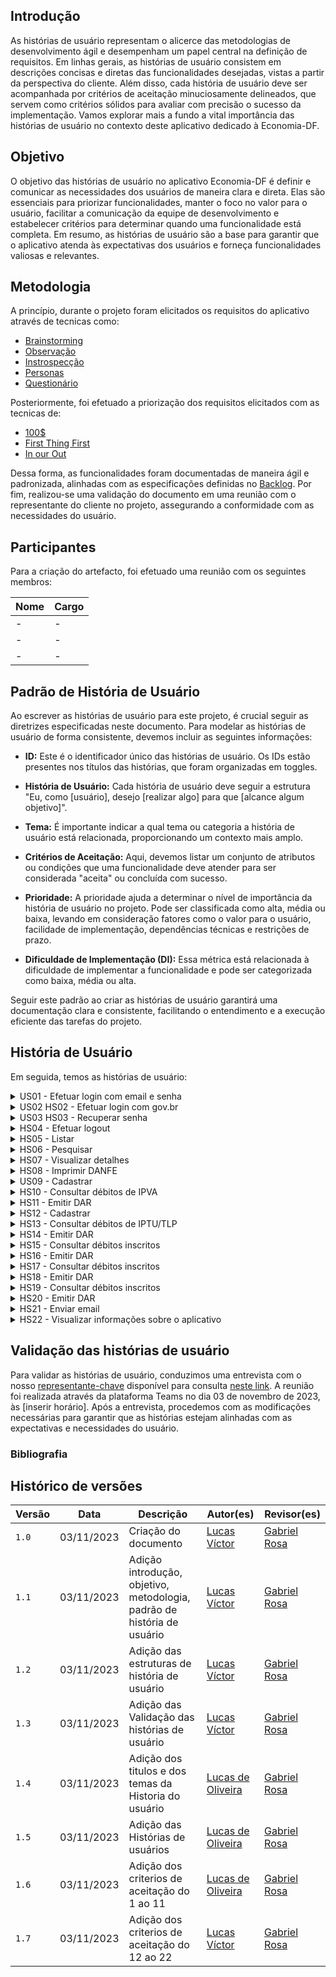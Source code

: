 ## Introdução 

As histórias de usuário representam o alicerce das metodologias de desenvolvimento ágil e desempenham um papel central na definição de requisitos. Em linhas gerais, as histórias de usuário consistem em descrições concisas e diretas das funcionalidades desejadas, vistas a partir da perspectiva do cliente. Além disso, cada história de usuário deve ser acompanhada por critérios de aceitação minuciosamente delineados, que servem como critérios sólidos para avaliar com precisão o sucesso da implementação. Vamos explorar mais a fundo a vital importância das histórias de usuário no contexto deste aplicativo dedicado à Economia-DF.

## Objetivo 
O objetivo das histórias de usuário no aplicativo Economia-DF é definir e comunicar as necessidades dos usuários de maneira clara e direta. Elas são essenciais para priorizar funcionalidades, manter o foco no valor para o usuário, facilitar a comunicação da equipe de desenvolvimento e estabelecer critérios para determinar quando uma funcionalidade está completa. Em resumo, as histórias de usuário são a base para garantir que o aplicativo atenda às expectativas dos usuários e forneça funcionalidades valiosas e relevantes.

## Metodologia

A princípio, durante o projeto foram elicitados os requisitos do aplicativo através de tecnicas como:

- [Brainstorming](#)
- [Observação](#)
- [Instrospecção](https://github.com/Requisitos-de-Software/2023.1-Simplenote/blob/main/docs/elicitacao/Introspec%C3%A7%C3%A3o.md)
- [Personas](https://github.com/Requisitos-de-Software/2023.1-Simplenote/blob/main/docs/elicitacao/personas.md)
- [Questionário](https://github.com/Requisitos-de-Software/2023.1-Simplenote/blob/main/docs/elicitacao/questionario.md)


Posteriormente, foi efetuado a priorização dos requisitos elicitados com as tecnicas de:

- [100$](#)
- [First Thing First](#)
- [In our Out](#)

Dessa forma, as funcionalidades foram documentadas de maneira ágil e padronizada, alinhadas com as especificações definidas no [Backlog](https://github.com/Requisitos-de-Software/2023.2-Economia-DF/blob/main/docs/modelagem/agil/backlog.md#backlogs). Por fim, realizou-se uma validação do documento em uma reunião com o representante do cliente no projeto, assegurando a conformidade com as necessidades do usuário.

## Participantes

Para a criação do artefacto, foi efetuado uma reunião com os seguintes membros:

| Nome                                          | Cargo                     |
| --------------------------------------------- | ------------------------- |
| -                                             | -                         |
| -                                             | -                         |
| -                                             | -                         |


## Padrão de História de Usuário

Ao escrever as histórias de usuário para este projeto, é crucial seguir as diretrizes especificadas neste documento. Para modelar as histórias de usuário de forma consistente, devemos incluir as seguintes informações:

- **ID:** Este é o identificador único das histórias de usuário. Os IDs estão presentes nos títulos das histórias, que foram organizadas em toggles.

- **História de Usuário:** Cada história de usuário deve seguir a estrutura "Eu, como [usuário], desejo [realizar algo] para que [alcance algum objetivo]".

- **Tema:** É importante indicar a qual tema ou categoria a história de usuário está relacionada, proporcionando um contexto mais amplo.

- **Critérios de Aceitação:** Aqui, devemos listar um conjunto de atributos ou condições que uma funcionalidade deve atender para ser considerada "aceita" ou concluída com sucesso.

- **Prioridade:** A prioridade ajuda a determinar o nível de importância da história de usuário no projeto. Pode ser classificada como alta, média ou baixa, levando em consideração fatores como o valor para o usuário, facilidade de implementação, dependências técnicas e restrições de prazo.

- **Dificuldade de Implementação (DI):** Essa métrica está relacionada à dificuldade de implementar a funcionalidade e pode ser categorizada como baixa, média ou alta.

Seguir este padrão ao criar as histórias de usuário garantirá uma documentação clara e consistente, facilitando o entendimento e a execução eficiente das tarefas do projeto.

## História de Usuário

Em seguida, temos as histórias de usuário:

<details>
   
   <summary>US01 - Efetuar login com email e senha </summary>
   <table>
      <thead>
         <tr>
            <th>História de usuário</th>
            <th>Tema</th>
            <th>Critérios de aceitação</th>
            <th>Prioridade</th>
            <th>DI</th>
         </tr>
      </thead>
      <tbody>
         <tr>
           <td> Eu, como usuário, desejo realizar um login seguro no aplicativo utilizando meu endereço de email e senha, a fim de acessar e desfrutar de todas as funcionalidades disponíveis com tranquilidade e proteção dos meus dados pessoais.</td>
           <td>Login</td>
           <td>-O sistema deve verificar se o email e a senha informados pelo usuário são válidos e correspondem a um usuário cadastrado. Caso contrário, deve exibir uma mensagem de erro e solicitar que o usuário tente novamente.
           </td>
           <td> </td>
           <td> </td>
         </tr>
      </tbody>
   </table>
   <div style="text-align: center">
      <p> Tabela 1: História de Usuário 1 (Fonte: Autores, 2023).</p>
   </div>
</details>

<details>
   <summary>US02 HS02 - Efetuar login com gov.br </summary>
   <table>
      <thead>
         <tr>
            <th>História de usuário</th>
            <th>Tema</th>
            <th>Critérios de aceitação</th>
            <th>Prioridade</th>
            <th>DI</th>
         </tr>
      </thead>
      <tbody>
         <tr>
           <td>Eu, como usuário, desejo realizar login no aplicativo através da integração com o gov.br, para simplificar o acesso e utilizar todas as funcionalidades com a comodidade de minhas credenciais governamentais. </td>
           <td> Login </td>
           <td>-O sistema deve permitir que o usuário realize o login no aplicativo através da integração com o gov.br, utilizando as credenciais de acesso do portal do governo federal. O sistema deve redirecionar o usuário para a tela do gov.br, onde ele poderá escolher uma das opções de identificação disponíveis, como CPF, certificado digital, QR code ou login com banco.
           - O sistema deve verificar se o usuário possui uma conta válida no gov.br e se os dados informados estão corretos. Caso contrário, deve exibir uma mensagem de erro e solicitar que o usuário tente novamente ou crie uma conta gov.br;
           - Após o login bem-sucedido com o gov.br, o sistema deve redirecionar o usuário para a tela inicial do aplicativo, onde ele poderá acessar e utilizar todas as funcionalidades disponíveis, sem a necessidade de informar novamente seus dados pessoais ou criar uma conta específica para o aplicativo. </td>
           <td> </td>
           <td> </td>
         </tr>
      </tbody>
   </table>
   <div style="text-align: center">
      <p> Tabela 2: História de Usuário 2 (Fonte: Autores, 2023).</p>
   </div>
</details>

<details>
   <summary>US03 HS03 - Recuperar senha </summary>
   <table>
      <thead>
         <tr>
            <th>História de usuário</th>
            <th>Tema</th>
            <th>Critérios de aceitação</th>
            <th>Prioridade</th>
            <th>DI</th>
         </tr>
      </thead>
      <tbody>
         <tr>
           <td> Eu, como usuário, desejo ter a capacidade de recuperar minha senha de acesso no aplicativo no caso de perda, garantindo a conveniência e a segurança contínua de minha conta.</td>
           <td> Login </td>
           <td>- O sistema deve oferecer uma opção para o usuário recuperar sua senha caso ele a tenha esquecido. Ao clicar nessa opção, o usuário deve ser levado para uma tela onde ele poderá informar seu email e receber um link para redefinir sua senha. </td>
           <td> </td>
           <td> </td>
         </tr>
      </tbody>
   </table>
   <div style="text-align: center">
      <p> Tabela 3: História de Usuário 3 (Fonte: Autores, 2023).</p>
   </div>
</details>

<details>
   <summary>HS04 - Efetuar logout </summary>
   <table>
      <thead>
         <tr>
            <th>História de usuário</th>
            <th>Tema</th>
            <th>Critérios de aceitação</th>
            <th>Prioridade</th>
            <th>DI</th>
         </tr>
      </thead>
      <tbody>
         <tr>
           <td>Eu, como usuário, desejo realizar logout no aplicativo após o uso, garantindo a segurança da minha conta e a privacidade das minhas informações. </td>
           <td> Login </td>
           <td>- O sistema deve permitir que o usuário faça logout do aplicativo a qualquer momento, encerrando sua sessão e retornando para a tela de login. </td>
           <td> </td>
           <td> </td>
         </tr>
      </tbody>
   </table>
   <div style="text-align: center">
      <p> Tabela 4: História de Usuário 4 (Fonte: Autores, 2023).</p>
   </div>
</details>

<details>
   <summary>HS05 - Listar </summary>
   <table>
      <thead>
         <tr>
            <th>História de usuário</th>
            <th>Tema</th>
            <th>Critérios de aceitação</th>
            <th>Prioridade</th>
            <th>DI</th>
         </tr>
      </thead>
      <tbody>
         <tr>
           <td>Eu, como usuário, desejo listar informações sobre notas fiscais no aplicativo, permitindo que eu confira e acompanhe minhas compras de forma conveniente e organizada. </td>
           <td> Nota Fiscal </td>
           <td>- O sistema deve permitir que o usuário visualize uma lista com as notas fiscais emitidas para ele, ordenadas por data de emissão, em ordem decrescente. O sistema deve exibir as informações básicas de cada nota fiscal, como número, data, valor, fornecedor e status (autorizada, cancelada, inutilizada, etc.).
         - O sistema deve permitir que o usuário selecione uma nota fiscal da lista e visualize os detalhes da mesma, como os produtos ou serviços adquiridos, os impostos, as formas de pagamento, o destinatário, o transportador, etc. O sistema deve também disponibilizar a opção de baixar o arquivo XML ou PDF da nota fiscal.
          - O sistema deve oferecer a possibilidade de filtrar as notas fiscais por período, valor, fornecedor ou status, facilitando a busca e o acompanhamento das compras realizadas pelo usuário. </td>
          - O sistema deve sincronizar as notas fiscais com o portal da NF-e, utilizando a chave de acesso ou o número da nota fiscal, para garantir a autenticidade e a atualização dos dados. O sistema deve também alertar o usuário sobre possíveis inconsistências ou divergências entre as informações do aplicativo e do portal. <td> </td>
           <td> </td>
         </tr>
      </tbody>
   </table>
   <div style="text-align: center">
      <p> Tabela 5: História de Usuário 5 (Fonte: Autores, 2023).</p>
   </div>
</details>

<details>
   <summary>HS06 - Pesquisar</summary>
   <table>
      <thead>
         <tr>
           <td> História de Usuário </td>
           <td> Tema </td>
           <td> Critérios de aceitação </td>
           <td> Prioridades  </td>
           <td> DI </td>
         </tr>
      </thead>
      <tbody>
         <tr>
           <td>Eu, como usuário, desejo pesquisar informações sobre notas fiscais no aplicativo, proporcionando-me a capacidade de conferir e rastrear minhas compras de forma eficaz e personalizada.</td>
           <td> Nota Fiscal </td>
           <td>O sistema deve permitir que o usuário digite uma palavra-chave relacionada às notas fiscais que deseja pesquisar, como o nome do fornecedor, o produto ou serviço adquirido, o valor, a data, etc. O sistema deve retornar uma lista de notas fiscais que contenham a palavra-chave informada, ordenadas por relevância ou similaridade. </td>
           <td> </td>
           <td> </td>
         </tr>
      </tbody>
   </table>
   <div style="text-align: center">
      <p> Tabela 6: História de Usuário 6 (Fonte: Autores, 2023).</p>
   </div>
</details>

<details>
   <summary>HS07 - Visualizar detalhes </summary>
   <table>
      <thead>
         <tr>
            <th>História de usuário</th>
            <th>Tema</th>
            <th>Critérios de aceitação</th>
            <th>Prioridade</th>
            <th>DI</th>
         </tr>
      </thead>
      <tbody>
         <tr>
           <td>Eu, como usuário, desejo visualizar detalhes completos sobre as notas fiscais no aplicativo, permitindo-me uma conferência minuciosa de minhas compras e facilitando o acompanhamento de todas as informações relevantes.</td>
           <td> Nota Fiscal </td>
           <td>- O sistema deve permitir que o usuário selecione uma nota fiscal da lista e visualize os detalhes completos da mesma, como os produtos ou serviços adquiridos, os impostos, as formas de pagamento, o destinatário, o transportador, etc. O sistema deve também disponibilizar a opção de baixar o arquivo XML ou PDF da nota fiscal.
          - O sistema deve verificar se os dados da nota fiscal estão corretos e condizentes com o portal da NF-e, utilizando a chave de acesso ou o número da nota fiscal, para garantir a autenticidade e a atualização das informações. O sistema deve também alertar o usuário sobre possíveis inconsistências ou divergências entre as informações do aplicativo e do portal.
           - O sistema deve oferecer a possibilidade de compartilhar a nota fiscal com outras pessoas ou aplicativos, como e-mail, WhatsApp, Telegram, etc. O sistema deve permitir que o usuário escolha o formato de compartilhamento, como XML, PDF ou imagem.
           - O sistema deve permitir que o usuário avalie a nota fiscal, dando uma nota de 1 a 5 estrelas e um comentário opcional, para expressar sua satisfação ou insatisfação com a compra realizada. O sistema deve também exibir a média e o número de avaliações de cada nota fiscal. </td>
           <td> </td>
           <td> </td>
         </tr>
      </tbody>
   </table>
   <div style="text-align: center">
      <p> Tabela 7: História de Usuário 7 (Fonte: Autores, 2023).</p>
   </div>
</details>

<details>
   <summary>	HS08 - Imprimir DANFE </summary>
   <table>
      <thead>
         <tr>
            <th>História de usuário</th>
            <th>Tema</th>
            <th>Critérios de aceitação</th>
            <th>Prioridade</th>
            <th>DI</th>
         </tr>
      </thead>
      <tbody>
         <tr>
           <td>Eu, como usuário, desejo ter a opção de imprimir o DANFE (Documento Auxiliar da Nota Fiscal Eletrônica) das notas fiscais no aplicativo, para que eu possa conferir minhas compras de forma mais conveniente e organizada.</td>
           <td> Nota Fiscal</td>
           <td>- O sistema deve permitir que o usuário imprima o DANFE (Documento Auxiliar da Nota Fiscal Eletrônica) das notas fiscais que desejar, utilizando uma impressora conectada ao seu dispositivo. O sistema deve gerar o DANFE em formato PDF, seguindo o layout e os requisitos definidos pela Receita Federal.
              -  O sistema deve permitir que o usuário visualize o DANFE antes de imprimir, para que ele possa conferir as informações e verificar se estão corretas e completas. O sistema deve também exibir o código de barras e o QR code da nota fiscal no DANFE, para facilitar a leitura e a validação do documento.
              - O sistema deve oferecer a possibilidade de selecionar uma ou mais notas fiscais para imprimir o DANFE, de acordo com a preferência do usuário. O sistema deve também permitir que o usuário cancele a impressão a qualquer momento, caso ele mude de ideia ou ocorra algum problema.
           </td>
           <td> </td>
           <td> </td>
        </tr>
      </tbody>
   </table>
   <div style="text-align: center">
      <p> Tabela 8: História de Usuário 8 (Fonte: Autores, 2023).</p>
   </div>
</details>

<details>
   <summary>US09 - Cadastrar</summary>
   <table>
      <thead>
         <tr>
            <th>História de usuário</th>
            <th>Tema</th>
            <th>Critérios de aceitação</th>
            <th>Prioridade</th>
            <th>DI</th>
         </tr>
      </thead>
      <tbody>
         <tr>
           <td>Eu, como usuário, desejo cadastrar informações sobre meu(s) veículo(s) no aplicativo, permitindo-me verificar se há quaisquer débitos associados, facilitando assim o controle e a gestão eficaz da situação dos meus veículos. </td>
           <td>Débitos </td>
           <td>- O sistema deve permitir que o usuário cadastre um ou mais veículos no aplicativo, informando os dados obrigatórios, como placa, RENAVAM, chassi, modelo, ano, cor, etc. O sistema deve também validar os dados informados e verificar se o veículo pertence ao usuário. Caso contrário, deve exibir uma mensagem de erro e solicitar que o usuário corrija os dados ou cancele o cadastro.
           - O sistema deve permitir que o usuário visualize uma lista com os veículos cadastrados no aplicativo, exibindo as informações básicas de cada veículo, como placa, modelo, ano e cor. O sistema deve também permitir que o usuário selecione um veículo da lista e acesse as funcionalidades relacionadas ao mesmo.
           - O sistema deve permitir que o usuário edite os dados de um veículo cadastrado no aplicativo, alterando as informações que desejar, desde que sejam válidas e condizentes com o veículo. O sistema deve também solicitar a confirmação do usuário antes de salvar as alterações e exibir uma mensagem de sucesso ou de erro após a operação.
           - O sistema deve permitir que o usuário exclua um veículo cadastrado no aplicativo, removendo-o da lista de veículos e das funcionalidades associadas. O sistema deve também solicitar a confirmação do usuário antes de realizar a exclusão e exibir uma mensagem de sucesso ou de erro após a operação.</td>
           <td> </td>
           <td> </td>
         </tr>
      </tbody>
   </table>
   <div style="text-align: center">
      <p> Tabela 9: História de Usuário 9 (Fonte: Autores, 2023).</p>
   </div>
</details>

<details>
   <summary>HS10 - Consultar débitos de IPVA </summary>
   <table>
      <thead>
         <tr>
            <th>História de usuário</th>
            <th>Tema</th>
            <th>Critérios de aceitação</th>
            <th>Prioridade</th>
            <th>DI</th>
         </tr>
      </thead>
      <tbody>
         <tr>
           <td>Eu, como usuário, desejo consultar os débitos de IPVA associados ao(s) meu(s) veículo(s) no aplicativo, a fim de verificar a existência de quaisquer pendências financeiras, proporcionando-me uma visão clara da situação de pagamento relacionada aos meus veículos. </td>
           <td> Débitos </td>
           <td>- O sistema deve permitir que o usuário consulte os débitos de IPVA (Imposto sobre a Propriedade de Veículos Automotores) associados ao(s) seu(s) veículo(s) cadastrado(s) no aplicativo, informando o valor, a data de vencimento, o código de barras e o status (pago, atrasado, parcelado, etc.) de cada débito.
              -  O sistema deve oferecer a possibilidade de pagar os débitos de IPVA através do aplicativo, utilizando uma das formas de pagamento disponíveis, como cartão de crédito, débito automático, PIX, etc. O sistema deve também emitir um comprovante de pagamento e atualizar o status do débito para pago.
              - O sistema deve permitir que o usuário parcele os débitos de IPVA em até 12 vezes, de acordo com as regras e condições estabelecidas pela Secretaria da Fazenda do Distrito Federal. O sistema deve também informar o valor, a data de vencimento e o código de barras de cada parcela, bem como o status (pago, atrasado, etc.) do parcelamento.
              - O sistema deve enviar notificações ao usuário sobre os débitos de IPVA, alertando-o sobre o vencimento, o atraso, o parcelamento ou o pagamento dos mesmos. O sistema deve também permitir que o usuário configure as preferências de recebimento das notificações, como frequência, horário, som, etc.
           </td>
           <td> </td>
           <td> </td>
         </tr>
      </tbody>
   </table>
   <div style="text-align: center">
      <p> Tabela 10: História de Usuário 10 (Fonte: Autores, 2023).</p>
   </div>
</details>

<details>
   <summary>HS11 - Emitir DAR</summary>
   <table>
      <thead>
         <tr>
            <th>História de usuário</th>
            <th>Tema</th>
            <th>Critérios de aceitação</th>
            <th>Prioridade</th>
            <th>DI</th>
         </tr>
      </thead>
      <tbody>
         <tr>
           <td> Eu, como usuário, desejo a capacidade de emitir o Documento de Arrecadação de Receitas (DAR) no aplicativo para meu(s) veículo(s), permitindo-me identificar e quitar possíveis débitos associados, tornando o processo de regularização mais acessível e prático.</td>
           <td>Débitos </td>
           <td> -O sistema deve permitir que o usuário emita o Documento de Arrecadação de Receitas (DAR) para o(s) seu(s) veículo(s) cadastrado(s) no aplicativo, informando o valor total dos débitos existentes, como IPVA, licenciamento, seguro DPVAT, multas, etc. O sistema deve também gerar o código de barras e o QR code do DAR, para facilitar o pagamento e a validação do documento. - O sistema deve permitir que o usuário consulte os débitos associados ao(s) seu(s) veículo(s) no aplicativo, informando o valor, a data de vencimento, o código de barras e o status (pago, atrasado, parcelado, etc.) de cada débito. O sistema deve também sincronizar os débitos com o portal do Detran-DF, utilizando a placa, o RENAVAM ou o chassi do veículo, para garantir a autenticidade e a atualização das informações. - O sistema deve oferecer a possibilidade de pagar os débitos através do aplicativo, utilizando uma das formas de pagamento disponíveis, como cartão de crédito, débito automático, PIX, etc. O sistema deve também emitir um comprovante de pagamento e atualizar o status do débito para pago.- O sistema deve enviar notificações ao usuário sobre os débitos, alertando-o sobre o vencimento, o atraso, o parcelamento ou o pagamento dos mesmos. O sistema deve também permitir que o usuário configure as preferências de recebimento das notificações, como frequência, horário, som, etc. </td>
           <td> </td>
           <td> </td>
         </tr>
      </tbody>
   </table>
   <div style="text-align: center">
      <p> Tabela 11: História de Usuário 11 (Fonte: Autores, 2023).</p>
   </div>
</details>

<details>
   <summary>HS12 - Cadastrar</summary>
   <table>
      <thead>
         <tr>
            <th>História de Usuário</th>
            <th>Tema</th>
            <th>Critérios de Aceitação</th>
            <th>Prioridade</th>
            <th>DI</th>
         </tr>
      </thead>
      <tbody>
         <tr>
            <td>Eu, como usuário, desejo cadastrar informações sobre meu(s) imóvel(eis) no aplicativo, a fim de verificar a existência de possíveis débitos e, assim, facilitar o acompanhamento e a gestão eficaz da situação dos meus imóveis.</td>
            <td>Débitos</td>
            <td>
               - O usuário deve conseguir cadastrar informações sobre seus imóveis no aplicativo.
         </br>
               - O aplicativo deve validar e armazenar com segurança as informações cadastradas.
         </br>
               - O usuário deve poder visualizar e editar os dados de seus imóveis a qualquer momento.
         </br>
               - Após o cadastro bem-sucedido, o usuário receberá uma confirmação.
            </td>
            <td></td>
            <td>Média</td>
         </tr>
      </tbody>
   </table>
   <div style="text-align: center">
      <p>Tabela 12: História de Usuário 12 (Fonte: Autores, 2023).</p>
   </div>
</details>


<details>
   <summary>HS13 - Consultar débitos de IPTU/TLP </summary>
   <table>
      <thead>
         <tr>
            <th>História de usuário</th>
            <th>Tema</th>
            <th>Critérios de aceitação</th>
            <th>Prioridade</th>
            <th>DI</th>
         </tr>
      </thead>
      <tbody>
         <tr>
           <td>Eu, como usuário, desejo consultar os débitos de IPTU/TLP relacionados ao(s) meu(s) imóvel(eis) no aplicativo, com o objetivo de identificar possíveis pendências financeiras, oferecendo-me uma visão clara da situação de pagamento associada aos meus imóveis.</td>
           <td>Débitos </td>
           <td>
              O usuário deve encontrar facilmente a opção de consulta de débitos de IPTU/TLP no aplicativo.
           </br>
            </br>
              O aplicativo deve mostrar de maneira clara os débitos de IPTU/TLP relacionados a seus imóveis.
           </br>
            </br>
              É preciso ver detalhes dos débitos, incluindo valores, datas de vencimento e descrições.
           </br>
            </br>
              O usuário deve poder distinguir facilmente os débitos em aberto e vencidos.
           </br>
            </br>
              Deve existir a opção de imprimir ou gerar um relatório dos débitos.
           </br>
            </br>
              A consulta de débitos deve garantir a segurança das informações pessoais.
           </td>
           <td> </td>
           <td>Média</td>
         </tr>
      </tbody>
   </table>
   <div style="text-align: center">
      <p> Tabela 13: História de Usuário 13 (Fonte: Autores, 2023).</p>
   </div>
</details>

<details>
   <summary>HS14 - Emitir DAR</summary>
   <table>
      <thead>
         <tr>
            <th>História de usuário</th>
            <th>Tema</th>
            <th>Critérios de aceitação</th>
            <th>Prioridade</th>
            <th>DI</th>
         </tr>
      </thead>
      <tbody>
         <tr>
           <td>Eu, como usuário, desejo ter a capacidade de emitir o Documento de Arrecadação de Receitas (DAR) no aplicativo para meu(s) imóvel(eis), permitindo-me identificar e quitar possíveis débitos associados, tornando o processo de regularização mais acessível e prático.</td>
           <td> Débitos </td>
           <td> 
              O usuário deve acessar facilmente a função de emissão de DAR no aplicativo.
            </br>
            </br>
              O aplicativo deve gerar o DAR com todas as informações necessárias.
            </br>
            </br>
              O usuário deve poder efetuar o pagamento do DAR pelo aplicativo, se desejar.
            </br>
            </br>
              Após a emissão bem-sucedida, o usuário receberá uma confirmação.
            </br>
            </br>
              A segurança das informações pessoais do usuário deve ser mantida.
           </td>
           <td> </td>
           <td>Média</td>
         </tr>
      </tbody>
   </table>
   <div style="text-align: center">
      <p> Tabela 14: História de Usuário 14 (Fonte: Autores, 2023).</p>
   </div>
</details>

<details>
   <summary>HS15 - Consultar débitos inscritos </summary>
   <table>
      <thead>
         <tr>
            <th>História de usuário</th>
            <th>Tema</th>
            <th>Critérios de aceitação</th>
            <th>Prioridade</th>
            <th>DI</th>
         </tr>
      </thead>
      <tbody>
         <tr>
           <td>Eu, como usuário, desejo consultar os débitos inscritos na dívida ativa no aplicativo, para verificar a existência de pendências financeiras, proporcionando-me uma visão clara da situação dos débitos pendentes e permitindo-me tomar as medidas necessárias para regularização.</td>
           <td>Débitos </td>
           <td>
              O usuário deve encontrar facilmente a opção de consulta de débitos inscritos na dívida ativa no aplicativo.
            </br>
            </br>
              O aplicativo deve mostrar de forma clara os débitos inscritos na dívida ativa, incluindo valores e datas de vencimento.
            </br>
            </br>
              O usuário deve poder identificar visualmente os débitos em aberto e vencidos.
            </br>
            </br>
              A consulta de débitos deve garantir a segurança das informações pessoais do usuário.</td>
           <td>Média</td>
           <td></td>
         </tr>
      </tbody>
   </table>
   <div style="text-align: center">
      <p> Tabela 15: História de Usuário 15 (Fonte: Autores, 2023).</p>
   </div>
</details>

<details>
   <summary>HS16 - Emitir DAR </summary>
   <table>
      <thead>
         <tr>
            <th>História de usuário</th>
            <th>Tema</th>
            <th>Critérios de aceitação</th>
            <th>Prioridade</th>
            <th>DI</th>
         </tr>
      </thead>
      <tbody>
         <tr>
           <td>Eu, como usuário, desejo ter a capacidade de emitir o Documento de Arrecadação de Receitas (DAR) no aplicativo referente à dívida ativa, permitindo-me identificar e quitar possíveis débitos pendentes, tornando o processo de regularização mais acessível e prático.</td>
           <td> Débitos </td>
           <td>
              - O usuário deve encontrar facilmente a opção de emitir DAR para a dívida ativa no aplicativo.
            </br>
            </br>
              - O aplicativo deve gerar o DAR de forma clara, incluindo informações sobre o débito.
            </br>
            </br>
              - O usuário deve poder pagar o DAR pelo aplicativo, se desejar.
            </br>
            </br>
              - Após a emissão bem-sucedida, o usuário receberá uma confirmação.
            </br>
            </br>
              - A segurança das informações pessoais do usuário deve ser mantida.
           </td>
           <td>Média</td>
           <td> </td>
         </tr>
      </tbody>
   </table>
   <div style="text-align: center">
      <p> Tabela 16: História de Usuário 16 (Fonte: Autores, 2023).</p>
   </div>
</details>

<details>
   <summary>HS17 - Consultar débitos inscritos </summary>
   <table>
      <thead>
         <tr>
            <th>História de usuário</th>
            <th>Tema</th>
            <th>Critérios de aceitação</th>
            <th>Prioridade</th>
            <th>DI</th>
         </tr>
      </thead>
      <tbody>
         <tr>
           <td>Eu, como usuário, desejo consultar os débitos inscritos em outros tributos no aplicativo, a fim de verificar a existência de pendências financeiras em relação a outros impostos, proporcionando-me uma visão clara da situação dos débitos pendentes e permitindo-me tomar as medidas necessárias para regularização.</td>
           <td>Débitos </td>
           <td>
              - O usuário deve encontrar facilmente a opção de consulta de débitos em outros tributos no aplicativo.
            </br>
            </br>
              - O aplicativo deve mostrar de forma clara os débitos, incluindo informações sobre valores e datas de vencimento.
            </br>
            </br>
              - O usuário deve poder identificar visualmente os débitos em aberto e vencidos.
            </br>
            </br>
              - A consulta de débitos deve garantir a segurança das informações pessoais do usuário.
           </td>
           <td>Média</td>
           <td> </td>
         </tr>
      </tbody>
   </table>
   <div style="text-align: center">
      <p> Tabela 17: História de Usuário 17 (Fonte: Autores, 2023).</p>
   </div>
</details>

<details>
   <summary>HS18 - Emitir DAR </summary>
   <table>
      <thead>
         <tr>
            <th>História de usuário</th>
            <th>Tema</th>
            <th>Critérios de aceitação</th>
            <th>Prioridade</th>
            <th>DI</th>
         </tr>
      </thead>
      <tbody>
         <tr>
           <td>Eu, como usuário, desejo ter a capacidade de emitir o Documento de Arrecadação de Receitas (DAR) no aplicativo referente a outros tributos, permitindo-me identificar e quitar possíveis débitos pendentes em relação a esses impostos, tornando o processo de regularização mais acessível e prático.</td>
           <td>Débitos </td>
           <td>
              - O usuário deve encontrar facilmente a opção de emitir DAR para outros tributos no aplicativo.
            </br>
            </br>
              - O aplicativo deve gerar o DAR de forma clara, incluindo informações sobre o débito.
            </br>
            </br>
              - O usuário deve poder efetuar o pagamento do DAR pelo aplicativo, se desejar.
            </br>
            </br>
              - Após a emissão bem-sucedida, o usuário receberá uma confirmação.
            </br>
            </br>
              - A segurança das informações pessoais do usuário deve ser mantida.
           </td>
           <td>Média</td>
           <td> </td>
         </tr>
      </tbody>
   </table>
   <div style="text-align: center">
      <p> Tabela 18: História de Usuário 18 (Fonte: Autores, 2023).</p>
   </div>
</details>

<details>
   <summary>HS19 - Consultar débitos inscritos </summary>
   <table>
      <thead>
         <tr>
            <th>História de usuário</th>
            <th>Tema</th>
            <th>Critérios de aceitação</th>
            <th>Prioridade</th>
            <th>DI</th>
         </tr>
      </thead>
      <tbody>
         <tr>
           <td>Eu, como usuário, desejo consultar os débitos inscritos em parcelamentos administrativos no aplicativo, a fim de verificar a existência de pendências financeiras em relação a esses acordos de pagamento, proporcionando-me uma visão clara da situação dos débitos pendentes e permitindo-me tomar as medidas necessárias para a regularização.</td>
           <td>Débitos </td>
           <td>
              - O usuário deve encontrar facilmente a opção de consultar débitos em parcelamentos administrativos no aplicativo.
            </br>
            </br>
              - O aplicativo deve mostrar claramente os débitos em parcelamentos administrativos, incluindo informações sobre valores e datas de vencimento.
            </br>
            </br>
              - O usuário deve poder identificar visualmente os débitos em aberto e vencidos.
            </br>
            </br>
              - Deve ser possível obter informações adicionais sobre cada débito, se necessário.
            </br>
            </br>
              - A consulta de débitos deve garantir a segurança das informações pessoais do usuário.
           </td>
           <td> </td>
           <td>Média</td>
         </tr>
      </tbody>
   </table>
   <div style="text-align: center">
      <p> Tabela 19: História de Usuário 19 (Fonte: Autores, 2023).</p>
   </div>
</details>

<details>
   <summary>HS20 - Emitir DAR </summary>
   <table>
      <thead>
         <tr>
            <th>História de usuário</th>
            <th>Tema</th>
            <th>Critérios de aceitação</th>
            <th>Prioridade</th>
            <th>DI</th>
         </tr>
      </thead>
      <tbody>
         <tr>
           <td>Eu, como usuário, desejo ter a capacidade de emitir o Documento de Arrecadação de Receitas (DAR) no aplicativo referente aos parcelamentos administrativos, permitindo-me identificar e quitar possíveis débitos pendentes em relação a esses acordos de pagamento, tornando o processo de regularização mais acessível e prático.</td>
           <td>Débitos </td>
           <td>
               - Emitir DAR para parcelamentos administrativos deve ser fácil de encontrar no aplicativo.
            </br>
            </br>
               - O DAR gerado deve ser claro.
            </br>
            </br>
               - Os usuários devem poder pagar o DAR no aplicativo.
            </br>
            </br>
               - Após emitir o DAR, os usuários recebem uma confirmação.
            </br>
            </br>
               - A segurança das informações pessoais do usuário é mantida.
           </td>
           <td></td>
           <td>Média</td>
         </tr>
      </tbody>
   </table>
   <div style="text-align: center">
      <p> Tabela 20: História de Usuário 20 (Fonte: Autores, 2023).</p>
   </div>
</details>

<details>
   <summary>HS21 - Enviar email </summary>
   <table>
      <thead>
         <tr>
            <th>História de usuário</th>
            <th>Tema</th>
            <th>Critérios de aceitação</th>
            <th>Prioridade</th>
            <th>DI</th>
         </tr>
      </thead>
      <tbody>
         <tr>
           <td> Eu, como usuário, desejo ter a opção de entrar em contato com a Secretaria de Economia do Distrito Federal por meio do aplicativo para estabelecer comunicação eficaz e obter assistência ou informações necessárias.</td>
           <td>Contato </td>
           <td>
               - O usuário deve encontrar facilmente a opção de enviar um email para a Secretaria de Economia do Distrito Federal no aplicativo.
              </br>
              </br>
               - O aplicativo deve permitir ao usuário enviar o email de forma simples.
               </br>
               </br>
               - O usuário deve receber uma confirmação após o envio bem-sucedido do email.
              </br>
              </br>
               - A comunicação via email deve ser segura.
           </td>
           <td> </td>
           <td>Média</td>
         </tr>
      </tbody>
   </table>
   <div style="text-align: center">
      <p> Tabela 21: História de Usuário 21 (Fonte: Autores, 2023).</p>
   </div>
</details>

<details>
   <summary>HS22 - Visualizar informações sobre o aplicativo </summary>
   <table>
      <thead>
         <tr>
            <th>História de usuário</th>
            <th>Tema</th>
            <th>Critérios de aceitação</th>
            <th>Prioridade</th>
            <th>DI</th>
         </tr>
      </thead>
      <tbody>
         <tr>
           <td>Eu, como usuário, desejo acessar informações detalhadas sobre o aplicativo para aprender a utilizá-lo de forma eficaz e aproveitar ao máximo suas funcionalidades.</td>
           <td>Contato </td>
           <td>
               - As informações detalhadas sobre o aplicativo devem ser facilmente encontradas no menu ou tela inicial.
              </br>
              </br>
               - O aplicativo deve oferecer guias claros sobre como usar suas funcionalidades.
              </br>
              </br>
               - Os usuários devem poder entrar em contato com o suporte, se necessário.
              </br>
              </br>
               - A navegação e busca de informações devem ser simples.
           </td>
           <td> </td>
           <td>Baixa</td>
         </tr>
      </tbody>
   </table>
   <div style="text-align: center">
      <p> Tabela 22: História de Usuário 22 (Fonte: Autores, 2023).</p>
   </div>
</details>

## Validação das histórias de usuário

Para validar as histórias de usuário, conduzimos uma entrevista com o nosso [representante-chave](#) disponível para consulta [neste link](#). A reunião foi realizada através da plataforma Teams no dia 03 de novembro de 2023, às [inserir horário]. Após a entrevista, procedemos com as modificações necessárias para garantir que as histórias estejam alinhadas com as expectativas e necessidades do usuário.

### Bibliografia
## Histórico de versões

| Versão | Data       | Descrição                                                 | Autor(es)                                               | Revisor(es)                                    |
| ------ | ---------- | --------------------------------------------------------- | ---------------------------------------------------------- | ------------------------------------------- |
| `1.0`  | 03/11/2023 | Criação do documento                                      | [Lucas Víctor](https://github.com/Lucas13032003)| [Gabriel Rosa](#)  |
| `1.1`  | 03/11/2023 | Adição introdução, objetivo, metodologia, padrão de história de usuário            | [Lucas Víctor](https://github.com/Lucas13032003)| [Gabriel Rosa](#)  |
| `1.2`  | 03/11/2023 | Adição das estruturas de história de usuário              | [Lucas Víctor](https://github.com/Lucas13032003)| [Gabriel Rosa](#)  |
| `1.3`  | 03/11/2023 | Adição das Validação das histórias de usuário             | [Lucas Víctor](https://github.com/Lucas13032003)| [Gabriel Rosa](#)  |
| `1.4`  | 03/11/2023 | Adição dos titulos e dos temas da Historia do usuário            | [Lucas de Oliveira](https://github.com/LucasOliveiraDiasMarquesFerreira)| [Gabriel Rosa](#)  |
| `1.5`  | 03/11/2023 | Adição das Histórias de usuários            | [Lucas de Oliveira](https://github.com/LucasOliveiraDiasMarquesFerreira)| [Gabriel Rosa](#)  |
| `1.6`  | 03/11/2023 | Adição dos criterios de aceitação do 1 ao 11            | [Lucas de Oliveira](https://github.com/LucasOliveiraDiasMarquesFerreira)| [Gabriel Rosa](#)  |
| `1.7`  | 03/11/2023 | Adição dos criterios de aceitação do 12 ao 22            | [Lucas Víctor](https://github.com/Lucas13032003)| [Gabriel Rosa](#)  |

